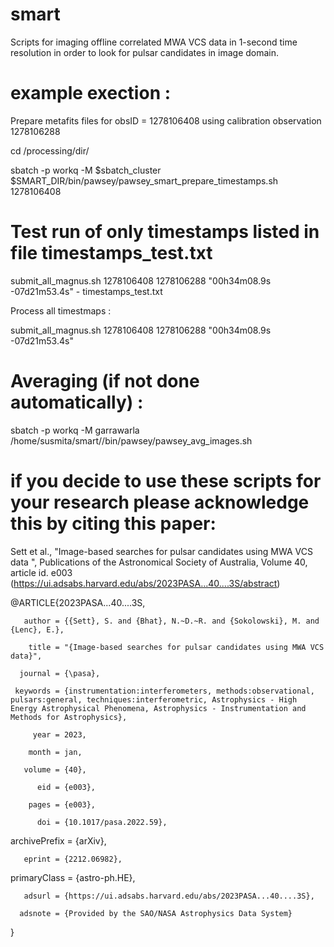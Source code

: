 # smart
Scripts for imaging offline correlated MWA VCS data in 1-second time resolution in order to look for pulsar candidates in image domain.

# example exection :
 Prepare metafits files for obsID = 1278106408 using calibration observation 1278106288

  cd /processing/dir/

 sbatch -p workq -M $sbatch_cluster $SMART_DIR/bin/pawsey/pawsey_smart_prepare_timestamps.sh 1278106408

# Test run of only timestamps listed in file timestamps_test.txt

  submit_all_magnus.sh 1278106408 1278106288 "00h34m08.9s -07d21m53.4s" - timestamps_test.txt

 
  Process all timestmaps :
 
  submit_all_magnus.sh 1278106408 1278106288 "00h34m08.9s -07d21m53.4s"

 
# Averaging (if not done automatically) :

  sbatch -p workq -M garrawarla /home/susmita/smart//bin/pawsey/pawsey_avg_images.sh

# if you decide to use these scripts for your research please acknowledge this by citing this paper:

Sett et al., "Image-based searches for pulsar candidates using MWA VCS data ", Publications of the Astronomical Society of Australia, Volume 40, article id. e003
(https://ui.adsabs.harvard.edu/abs/2023PASA...40....3S/abstract)


@ARTICLE{2023PASA...40....3S,

       author = {{Sett}, S. and {Bhat}, N.~D.~R. and {Sokolowski}, M. and {Lenc}, E.},
       
        title = "{Image-based searches for pulsar candidates using MWA VCS data}",
        
      journal = {\pasa},
      
     keywords = {instrumentation:interferometers, methods:observational, pulsars:general, techniques:interferometric, Astrophysics - High Energy Astrophysical Phenomena, Astrophysics - Instrumentation and Methods for Astrophysics},
     
         year = 2023,
         
        month = jan,
        
       volume = {40},
       
          eid = {e003},
          
        pages = {e003},
        
          doi = {10.1017/pasa.2022.59},
          
archivePrefix = {arXiv},

       eprint = {2212.06982},
       
 primaryClass = {astro-ph.HE},
 
       adsurl = {https://ui.adsabs.harvard.edu/abs/2023PASA...40....3S},
       
      adsnote = {Provided by the SAO/NASA Astrophysics Data System}
      
}

